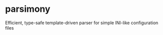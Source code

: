 parsimony
=========

Efficient, type-safe template-driven parser for simple INI-like configuration files